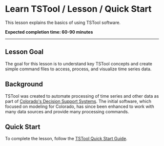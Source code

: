 # Learn TSTool / Lesson / Quick Start #

This lesson explains the basics of using TSTool software.

**Expected completion time:  60-90 minutes**

----

## Lesson Goal ##

The goal for this lesson is to understand key TSTool concepts and create simple command files to access,
process, and visualize time series data.

## Background ##

TSTool was created to automate processing of time series and other data as part of
[Colorado's Decision Support Systems](http://cdss.state.co.us).
The initial software, which focused on modeling for Colorado, has since been enhanced to work with many data sources and
provide many processing commands.

## Quick Start ##

To complete the lesson, follow the [TSTool Quick Start Guide](https://gist.github.com/smalers/0a8e0007da18625c7ed8).
